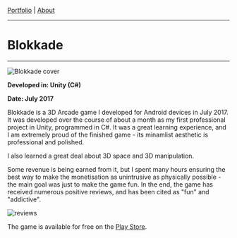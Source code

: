 [Portfolio](index.md) | [About](about.md)

____

# Blokkade

____

![Blokkade cover](https://media.discordapp.net/attachments/385469825750663169/385469936203726849/blokkade.png?width=901&height=676)

**Developed in: Unity (C#)**

**Date: July 2017**

Blokkade is a 3D Arcade game I developed for Android devices in July 2017. It was developed over the course of about a month as my first professional project in Unity, programmed in C#. It was a great learning experience, and I am extremely proud of the finished game - its minamlist aesthetic is professional and polished.

I also learned a great deal about 3D space and 3D manipulation.

Some revenue is being earned from it, but I spent many hours ensuring the best way to make the monetisation as unintrusive as physically possible - the main goal was just to make the game fun. In the end, the game has received numerous positive reviews, and has been cited as "fun" and "addictive".

![reviews](https://cdn.discordapp.com/attachments/385469825750663169/385815448228331531/blokkade_reviews.png)

The game is available for free on the [Play Store](https://play.google.com/store/apps/details?id=com.polyrogue.blokkade&hl=en).
